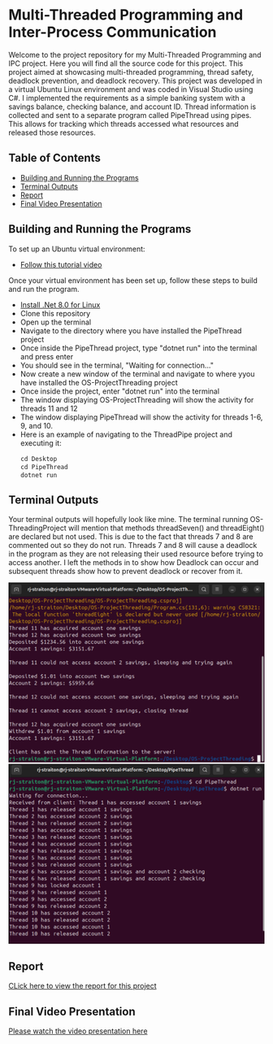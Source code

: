 # Multi-Threaded Programming and Inter-Process Communication

Welcome to the project repository for my Multi-Threaded Programming and IPC project. Here you will find all the source code for this project. This project aimed at showcasing multi-threaded programming, thread safety, deadlock prevention, and deadlock recovery.
This project was developed in a virtual Ubuntu Linux environment and was coded in Visual Studio using C#. I implemented the requirements as a simple banking system with a savings balance, checking balance, and account ID. Thread information is collected and sent 
to a separate program called PipeThread using pipes. This allows for tracking which threads accessed what resources and released those resources. 

## Table of Contents
- [Building and Running the Programs](#building-and-running-the-programs)
- [Terminal Outputs](#terminal-outputs)
- [Report](#report)
- [Final Video Presentation](#final-video-presentation)

## Building and Running the Programs
To set up an Ubuntu virtual environment:
- [Follow this tutorial video](https://youtu.be/t_-hLP1eI4k?si=UYdrz05c6M_aJFrk)

Once your virtual environment has been set up, follow these steps to build and run the program.
- [Install .Net 8.0 for Linux](https://dotnet.microsoft.com/en-us/download)
- Clone this repository
- Open up the terminal
- Navigate to the directory where you have installed the PipeThread project
- Once inside the PipeThread project, type "dotnet run" into the terminal and press enter
- You should see in the terminal, "Waiting for connection..."
- Now create a new window of the terminal and navigate to where yyou have installed the OS-ProjectThreading project
- Once inside the project, enter "dotnet run" into the terminal
- The window displaying OS-ProjectThreading will show the activity for threads 11 and 12
- The window displaying PipeThread will show the activity for threads 1-6, 9, and 10.
- Here is an example of navigating to the ThreadPipe project and executing it:
  ```
  cd Desktop
  cd PipeThread
  dotnet run
  ```

## Terminal Outputs
Your terminal outputs will hopefully look like mine. The terminal running OS-ThreadingProject will mention that methods threadSeven() and threadEight() are declared but not used. This is due to the fact that threads 7 and 8 are commented out so they do not run.
Threads 7 and 8 will cause a deadlock in the program as they are not releasing their used resource before trying to access another. I left the methods in to show how Deadlock can occur and subsequent threads show how to prevent deadlock or recover from it. 


 ![Threading Image](./images/Threading.png)
 ![PipeThread Image](./images/PipeThread.png)

 ## Report 
 [CLick here to view the report for this project](./images/Multi_Threading_Programming_and_IPC.pdf)

 ## Final Video Presentation
[Please watch the video presentation here](https://youtu.be/nRYYutUwSbg)  
